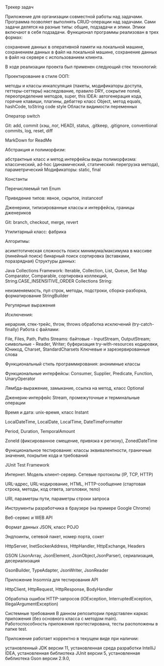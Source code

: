 Трекер задач

Приложение для организации совместной работы над задачами. Программа позволяет выполнять CRUD-операции над задачами. Сами задачи делятся на разные типы: общие, подзадачи и эпики. Эпики включают в себя подзадачи. Функционал программы реализован в трех формах:

сохранение данных в оперативной памяти на локальной машине,
сохранением данных в файл на локальной машине,
сохранение данных в файл на сервере с использованием клиента.

В ходе реализации проекта был применен следующий стек технологий:

Проектирование в стиле ООП:

методы и классы
инкапсуляция (пакеты, модификаторы доступа, геттеры-сеттеры)
наследование, правило DRY, сокрытие полей, переопределение методов, super, this
IDEA: автогенерация кода, горячие клавиши, плагины, дебаггер
класс Object, метод equals, hashCode, toString
code style
Области видимости переменных

Оператор switch

Git: add, commit (хэш, лог, HEAD), status, .gitkeep, .gitignore, conventional commits, log, reset, diff

MarkDown for ReadMe

Абстракция и полиморфизм:

абстрактные класс и метод
интерфейсы
виды полиморфизма: классический, ad-hoc (динамический, статический: перегрузка метода), параметрический
Модификаторы: static, final

Константы

Перечисляемый тип Enum

Приведение типов: явное, скрытое, instanceof

Дженерики, типизированные классы и интерфейсы, границы дженериков

Git: branch, checkout, merge, revert

Утилитарный класс: фабрика

Алгоритмы:

асимптотическая сложность
поиск минимума/максимума в массиве (линейный поиск)
бинарный поиск
сортировка (вставками, поразрядная)
Структуры данных:

Java Collections Framework:
Iterable, Collection, List, Queue, Set
Map
Comparator, Comparable, сортировка коллекций, String.CASE_INSENSITIVE_ORDER
Collections
String:

неизменяемость, пул строк, методы, подстроки, сборка-разборка, форматирование
StringBuilder

Регулярные выражения

Исключения:

иерархия, стек-трейс, throw, throws
обработка исключений (try-catch-finally)
Работа с файлами:

File, Files, Path, Paths
Streams: байтовые - InputStream, OutputStream; символьные - Reader, Writer; буферизация
try-with-resources
кодировки, Юникод, Charset, StandardCharsets
Ключевые и зарезервированные слова

Функциональный стиль программирования: анонимные классы

Функциональные интерфейсы: Consumer, Supplier, Predicate, Function, UnaryOperator

Лямбда-выражение, замыкание, ссылка на метод, класс Optional

Дженерик-интерфейс Stream, промежуточные и терминальные операции

Время и дата: unix-время, класс Instant

LocalDateTime, LocalDate, LocalTime, DateTimeFormatter

Period, Duration, TemporalAmount

ZoneId (фиксированное смещение, привязка к региону), ZonedDateTime

Функциональное тестирование: классы эквивалентности, граничные значения, покрытие кода и требований

JUnit Test Framework

Интернет. Модель клиент-сервер. Сетевые протоколы (IP, TCP, HTTP)

URL-адрес, URL-кодирование, HTML, HTTP-сообщение (стартовая строка, методы, код ответа, заголовки, тело)

URI, параметры пути, параметры строки запроса

Инструменты разработчика в браузере (на примере Google Chrome)

Веб-сервис и WEB API

Формат данных JSON, класс POJO

Эндпоинты, сетевой пакет, номер порта, сокет

HttpServer, InetSockerAddress, HttpHandler, HttpExchange, Headers

GSON (JsonArray, JsonElement, JsonObject,JsonParser), сериализация, десериализация

GsonBuilder, TypeAdapter, JsonWriter, JsonReader

Приложение Insomnia для тестирования API

HttpClient, HttpRequest, HttpResponse, BodyHandler

Обработка ошибок HTTP-запросов (IOException, InterruptedException, IllegalArgumentException)

Системные требования
В данном репозитории представлен каркас приложения (без основного класса c методом main). Работоспособность приложения протестирована, тесты расположены в папке test.

Приложение работает корректно в текущем виде при наличии:

установленный JDK версии 11,
установленная среда разработки IntelliJ IDEA,
установленная библиотека JUnit версии 5,
установленная библиотека Gson версии 2.9.0,
